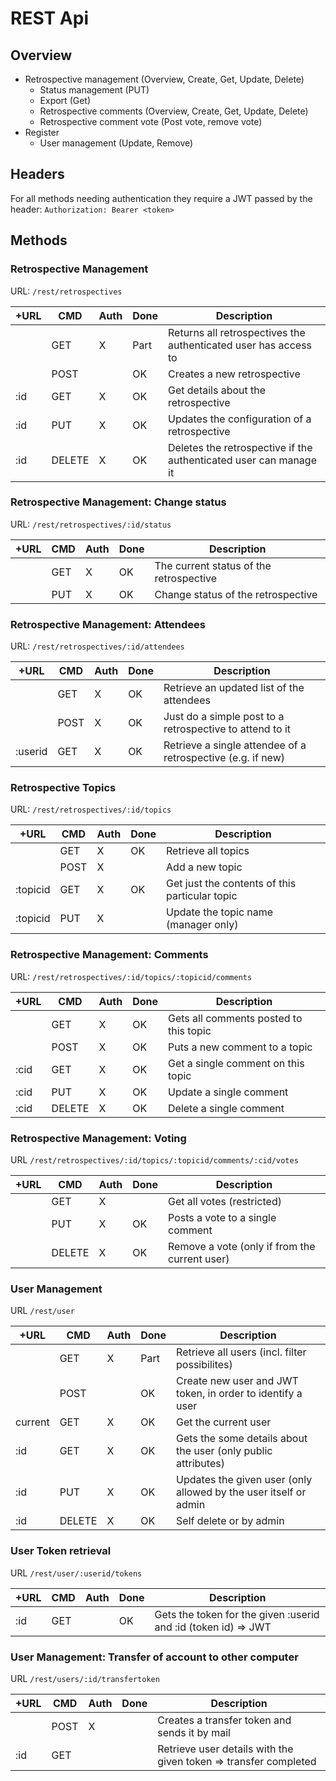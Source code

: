# REST Api

## Overview

* Retrospective management (Overview, Create, Get, Update, Delete)
  * Status management (PUT)
  * Export (Get)
  * Retrospective comments (Overview, Create, Get, Update, Delete)
  * Retrospective comment vote (Post vote, remove vote)
* Register
  * User management (Update, Remove)

## Headers
For all methods needing authentication they require a JWT passed by the header:
`Authorization: Bearer <token>`

## Methods

### Retrospective Management

URL: `/rest/retrospectives`

| +URL     | CMD    | Auth | Done | Description                                                       |
|----------|--------|------|------|-------------------------------------------------------------------|
|          | GET    | X    | Part | Returns all retrospectives the authenticated user has access to   |
|          | POST   |      | OK   | Creates a new retrospective                                       |
| :id      | GET    | X    | OK   | Get details about the retrospective                               |
| :id      | PUT    | X    | OK   | Updates the configuration of a retrospective                      |
| :id      | DELETE | X    | OK   | Deletes the retrospective if the authenticated user can manage it |

### Retrospective Management: Change status

URL: `/rest/retrospectives/:id/status`

| +URL     | CMD    | Auth | Done | Description                                                       |
|----------|--------|------|------|-------------------------------------------------------------------|
|          | GET    | X    | OK   | The current status of the retrospective                           |
|          | PUT    | X    | OK   | Change status of the retrospective                                |

### Retrospective Management: Attendees

URL: `/rest/retrospectives/:id/attendees`

| +URL     | CMD    | Auth | Done | Description                                                       |
|----------|--------|------|------|-------------------------------------------------------------------|
|          | GET    | X    | OK   | Retrieve an updated list of the attendees                         |
|          | POST   | X    | OK   | Just do a simple post to a retrospective to attend to it          |
| :userid  | GET    | X    | OK   | Retrieve a single attendee of a retrospective (e.g. if new)       |

### Retrospective Topics

URL: `/rest/retrospectives/:id/topics`

| +URL     | CMD    | Auth | Done | Description                                                       |
|----------|--------|------|------|-------------------------------------------------------------------|
|          | GET    | X    | OK   | Retrieve all topics                                               |
|          | POST   | X    |      | Add a new topic                                                   |
| :topicid | GET    | X    | OK   | Get just the contents of this particular topic                    |
| :topicid | PUT    | X    |      | Update the topic name (manager only)                              |

### Retrospective Management: Comments

URL: `/rest/retrospectives/:id/topics/:topicid/comments`

| +URL     | CMD    | Auth | Done | Description                                                       |
|----------|--------|------|------|-------------------------------------------------------------------|
|          | GET    | X    | OK   | Gets all comments posted to this topic                            |
|          | POST   | X    | OK   | Puts a new comment to a topic                                     |
| :cid     | GET    | X    | OK   | Get a single comment on this topic                                |
| :cid     | PUT    | X    | OK   | Update a single comment                                           |
| :cid     | DELETE | X    | OK   | Delete a single comment                                           |

### Retrospective Management: Voting

URL `/rest/retrospectives/:id/topics/:topicid/comments/:cid/votes`

| +URL     | CMD    | Auth | Done | Description                                                       |
|----------|--------|------|------|-------------------------------------------------------------------|
|          | GET    | X    |      | Get all votes (restricted)                                        |
|          | PUT    | X    | OK   | Posts a vote to a single comment                                  |
|          | DELETE | X    | OK   | Remove a vote (only if from the current user)                     |

### User Management

URL `/rest/user`

| +URL     | CMD    | Auth | Done | Description                                                       |
|----------|--------|------|------|-------------------------------------------------------------------|
|          | GET    | X    | Part | Retrieve all users (incl. filter possibilites)                    |
|          | POST   |      | OK   | Create new user and JWT token, in order to identify a user        |
| current  | GET    | X    | OK   | Get the current user                                              |
| :id      | GET    | X    | OK   | Gets the some details about the user (only public attributes)     |
| :id      | PUT    | X    | OK   | Updates the given user (only allowed by the user itself or admin  |
| :id      | DELETE | X    | OK   | Self delete or by admin                                           |

### User Token retrieval

URL `/rest/user/:userid/tokens`

| +URL     | CMD    | Auth | Done | Description                                                       |
|----------|--------|------|------|-------------------------------------------------------------------|
| :id      | GET    |      | OK   | Gets the token for the given :userid and :id (token id) => JWT    |


### User Management: Transfer of account to other computer

URL `/rest/users/:id/transfertoken`

| +URL     | CMD    | Auth | Done | Description                                                       |
|----------|--------|------|------|-------------------------------------------------------------------|
|          | POST   | X    |      | Creates a transfer token and sends it by mail                     |
| :id      | GET    |      |      | Retrieve user details with the given token => transfer completed  |
